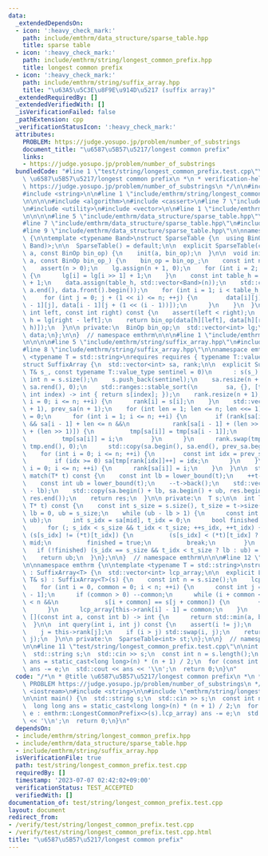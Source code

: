 ```yaml
---
data:
  _extendedDependsOn:
  - icon: ':heavy_check_mark:'
    path: include/emthrm/data_structure/sparse_table.hpp
    title: sparse table
  - icon: ':heavy_check_mark:'
    path: include/emthrm/string/longest_common_prefix.hpp
    title: longest common prefix
  - icon: ':heavy_check_mark:'
    path: include/emthrm/string/suffix_array.hpp
    title: "\u63A5\u5C3E\u8F9E\u914D\u5217 (suffix array)"
  _extendedRequiredBy: []
  _extendedVerifiedWith: []
  _isVerificationFailed: false
  _pathExtension: cpp
  _verificationStatusIcon: ':heavy_check_mark:'
  attributes:
    PROBLEM: https://judge.yosupo.jp/problem/number_of_substrings
    document_title: "\u6587\u5B57\u5217/longest common prefix"
    links:
    - https://judge.yosupo.jp/problem/number_of_substrings
  bundledCode: "#line 1 \"test/string/longest_common_prefix.test.cpp\"\n/*\n * @title\
    \ \u6587\u5B57\u5217/longest common prefix\n *\n * verification-helper: PROBLEM\
    \ https://judge.yosupo.jp/problem/number_of_substrings\n */\n\n#include <iostream>\n\
    #include <string>\n\n#line 1 \"include/emthrm/string/longest_common_prefix.hpp\"\
    \n\n\n\n#include <algorithm>\n#include <cassert>\n#line 7 \"include/emthrm/string/longest_common_prefix.hpp\"\
    \n#include <utility>\n#include <vector>\n\n#line 1 \"include/emthrm/data_structure/sparse_table.hpp\"\
    \n\n\n\n#line 5 \"include/emthrm/data_structure/sparse_table.hpp\"\n#include <bit>\n\
    #line 7 \"include/emthrm/data_structure/sparse_table.hpp\"\n#include <functional>\n\
    #line 9 \"include/emthrm/data_structure/sparse_table.hpp\"\n\nnamespace emthrm\
    \ {\n\ntemplate <typename Band>\nstruct SparseTable {\n  using BinOp = std::function<Band(Band,\
    \ Band)>;\n\n  SparseTable() = default;\n\n  explicit SparseTable(const std::vector<Band>&\
    \ a, const BinOp bin_op) {\n    init(a, bin_op);\n  }\n\n  void init(const std::vector<Band>&\
    \ a, const BinOp bin_op_) {\n    bin_op = bin_op_;\n    const int n = a.size();\n\
    \    assert(n > 0);\n    lg.assign(n + 1, 0);\n    for (int i = 2; i <= n; ++i)\
    \ {\n      lg[i] = lg[i >> 1] + 1;\n    }\n    const int table_h = std::countr_zero(std::bit_floor(a.size()))\
    \ + 1;\n    data.assign(table_h, std::vector<Band>(n));\n    std::copy(a.begin(),\
    \ a.end(), data.front().begin());\n    for (int i = 1; i < table_h; ++i) {\n \
    \     for (int j = 0; j + (1 << i) <= n; ++j) {\n        data[i][j] = bin_op(data[i\
    \ - 1][j], data[i - 1][j + (1 << (i - 1))]);\n      }\n    }\n  }\n\n  Band query(const\
    \ int left, const int right) const {\n    assert(left < right);\n    const int\
    \ h = lg[right - left];\n    return bin_op(data[h][left], data[h][right - (1 <<\
    \ h)]);\n  }\n\n private:\n  BinOp bin_op;\n  std::vector<int> lg;\n  std::vector<std::vector<Band>>\
    \ data;\n};\n\n}  // namespace emthrm\n\n\n#line 1 \"include/emthrm/string/suffix_array.hpp\"\
    \n\n\n\n#line 5 \"include/emthrm/string/suffix_array.hpp\"\n#include <numeric>\n\
    #line 8 \"include/emthrm/string/suffix_array.hpp\"\n\nnamespace emthrm {\n\ntemplate\
    \ <typename T = std::string>\nrequires requires { typename T::value_type; }\n\
    struct SuffixArray {\n  std::vector<int> sa, rank;\n\n  explicit SuffixArray(const\
    \ T& s_, const typename T::value_type sentinel = 0)\n      : s(s_) {\n    const\
    \ int n = s.size();\n    s.push_back(sentinel);\n    sa.resize(n + 1);\n    std::iota(sa.rbegin(),\
    \ sa.rend(), 0);\n    std::ranges::stable_sort(\n        sa, {}, [this](const\
    \ int index) -> int { return s[index]; });\n    rank.resize(n + 1);\n    for (int\
    \ i = 0; i <= n; ++i) {\n      rank[i] = s[i];\n    }\n    std::vector<int> tmp(n\
    \ + 1), prev_sa(n + 1);\n    for (int len = 1; len <= n; len <<= 1) {\n      tmp[sa[0]]\
    \ = 0;\n      for (int i = 1; i <= n; ++i) {\n        if (rank[sa[i - 1]] == rank[sa[i]]\
    \ && sa[i - 1] + len <= n &&\n            rank[sa[i - 1] + (len >> 1)] == rank[sa[i]\
    \ + (len >> 1)]) {\n          tmp[sa[i]] = tmp[sa[i - 1]];\n        } else {\n\
    \          tmp[sa[i]] = i;\n        }\n      }\n      rank.swap(tmp);\n      std::iota(tmp.begin(),\
    \ tmp.end(), 0);\n      std::copy(sa.begin(), sa.end(), prev_sa.begin());\n  \
    \    for (int i = 0; i <= n; ++i) {\n        const int idx = prev_sa[i] - len;\n\
    \        if (idx >= 0) sa[tmp[rank[idx]]++] = idx;\n      }\n    }\n    for (int\
    \ i = 0; i <= n; ++i) {\n      rank[sa[i]] = i;\n    }\n  }\n\n  std::vector<int>\
    \ match(T* t) const {\n    const int lb = lower_bound(t);\n    ++t->back();\n\
    \    const int ub = lower_bound(t);\n    --t->back();\n    std::vector<int> res(ub\
    \ - lb);\n    std::copy(sa.begin() + lb, sa.begin() + ub, res.begin());\n    std::sort(res.begin(),\
    \ res.end());\n    return res;\n  }\n\n private:\n  T s;\n\n  int lower_bound(const\
    \ T* t) const {\n    const int s_size = s.size(), t_size = t->size();\n    int\
    \ lb = 0, ub = s_size;\n    while (ub - lb > 1) {\n      const int mid = std::midpoint(lb,\
    \ ub);\n      int s_idx = sa[mid], t_idx = 0;\n      bool finished = false;\n\
    \      for (; s_idx < s_size && t_idx < t_size; ++s_idx, ++t_idx) {\n        if\
    \ (s[s_idx] != (*t)[t_idx]) {\n          (s[s_idx] < (*t)[t_idx] ? lb : ub) =\
    \ mid;\n          finished = true;\n          break;\n        }\n      }\n   \
    \   if (!finished) (s_idx == s_size && t_idx < t_size ? lb : ub) = mid;\n    }\n\
    \    return ub;\n  }\n};\n\n}  // namespace emthrm\n\n\n#line 12 \"include/emthrm/string/longest_common_prefix.hpp\"\
    \n\nnamespace emthrm {\n\ntemplate <typename T = std::string>\nstruct LongestCommonPrefix\
    \ : SuffixArray<T> {\n  std::vector<int> lcp_array;\n\n  explicit LongestCommonPrefix(const\
    \ T& s) : SuffixArray<T>(s) {\n    const int n = s.size();\n    lcp_array.resize(n);\n\
    \    for (int i = 0, common = 0; i < n; ++i) {\n      const int j = this->sa[this->rank[i]\
    \ - 1];\n      if (common > 0) --common;\n      while (i + common < n && j + common\
    \ < n &&\n             s[i + common] == s[j + common]) {\n        ++common;\n\
    \      }\n      lcp_array[this->rank[i] - 1] = common;\n    }\n    st.init(lcp_array,\
    \ [](const int a, const int b) -> int {\n      return std::min(a, b);\n    });\n\
    \  }\n\n  int query(int i, int j) const {\n    assert(i != j);\n    i = this->rank[i];\n\
    \    j = this->rank[j];\n    if (i > j) std::swap(i, j);\n    return st.query(i,\
    \ j);\n  }\n\n private:\n  SparseTable<int> st;\n};\n\n}  // namespace emthrm\n\
    \n\n#line 11 \"test/string/longest_common_prefix.test.cpp\"\n\nint main() {\n\
    \  std::string s;\n  std::cin >> s;\n  const int n = s.length();\n  long long\
    \ ans = static_cast<long long>(n) * (n + 1) / 2;\n  for (const int e : emthrm::LongestCommonPrefix<>(s).lcp_array)\
    \ ans -= e;\n  std::cout << ans << '\\n';\n  return 0;\n}\n"
  code: "/*\n * @title \u6587\u5B57\u5217/longest common prefix\n *\n * verification-helper:\
    \ PROBLEM https://judge.yosupo.jp/problem/number_of_substrings\n */\n\n#include\
    \ <iostream>\n#include <string>\n\n#include \"emthrm/string/longest_common_prefix.hpp\"\
    \n\nint main() {\n  std::string s;\n  std::cin >> s;\n  const int n = s.length();\n\
    \  long long ans = static_cast<long long>(n) * (n + 1) / 2;\n  for (const int\
    \ e : emthrm::LongestCommonPrefix<>(s).lcp_array) ans -= e;\n  std::cout << ans\
    \ << '\\n';\n  return 0;\n}\n"
  dependsOn:
  - include/emthrm/string/longest_common_prefix.hpp
  - include/emthrm/data_structure/sparse_table.hpp
  - include/emthrm/string/suffix_array.hpp
  isVerificationFile: true
  path: test/string/longest_common_prefix.test.cpp
  requiredBy: []
  timestamp: '2023-07-07 02:42:02+09:00'
  verificationStatus: TEST_ACCEPTED
  verifiedWith: []
documentation_of: test/string/longest_common_prefix.test.cpp
layout: document
redirect_from:
- /verify/test/string/longest_common_prefix.test.cpp
- /verify/test/string/longest_common_prefix.test.cpp.html
title: "\u6587\u5B57\u5217/longest common prefix"
---
```

